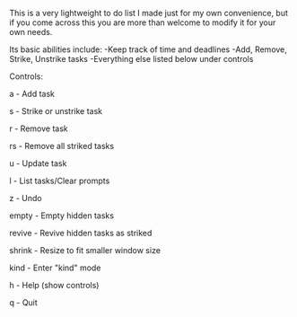 This is a very lightweight to do list I made just for my own convenience, but if you come across this you are more than welcome to modify it for your own needs. 

Its basic abilities include:
-Keep track of time and deadlines
-Add, Remove, Strike, Unstrike tasks
-Everything else listed below under controls

Controls:

a - Add task

s - Strike or unstrike task

r - Remove task

rs - Remove all striked tasks

u - Update task

l - List tasks/Clear prompts

z - Undo

empty - Empty hidden tasks

revive - Revive hidden tasks as striked

shrink - Resize to fit smaller window size

kind - Enter "kind" mode

h - Help (show controls)

q - Quit

